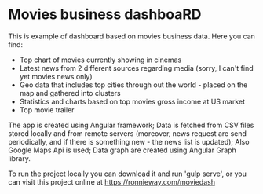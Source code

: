 # Movies business dashboaRD
This is example of dashboard based on movies business data.
Here you can find: 
- Top chart of movies currently showing in cinemas
- Latest news from 2 different sources regarding media (sorry, I can't find yet movies news only)
- Geo data that includes top cities through out the world - placed on the map and gathered into clusters
- Statistics and charts based on top movies gross income at US market
- Top movie trailer 

The app is created using Angular framework;
Data is fetched from CSV files stored locally and from remote servers (moreover, news request are send periodically, and if there is something new - the news list is updated);
Also Google Maps Api is used;
Data graph are created using Angular Graph library.

To run the project locally you can download it and run 'gulp serve',
or you can visit this project online at https://ronnieway.com/moviedash


